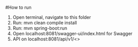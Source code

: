 #How to run
1. Open terminal, navigate to this folder
2. Run: mvn clean compile install
3. Run: mvn spring-boot:run
4. Open localhost:8081/swagger-ui/index.html for Swagger
5. API on localhost:8081/api/v1/<<endpoint>>
